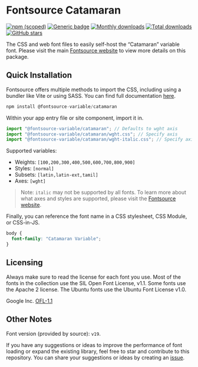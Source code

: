 # Fontsource Catamaran

[![npm (scoped)](https://img.shields.io/npm/v/@fontsource-variable/catamaran?color=brightgreen)](https://www.npmjs.com/package/@fontsource-variable/catamaran) [![Generic badge](https://img.shields.io/badge/fontsource-passing-brightgreen)](https://github.com/fontsource/fontsource) [![Monthly downloads](https://badgen.net/npm/dm/@fontsource-variable/catamaran)](https://github.com/fontsource/fontsource) [![Total downloads](https://badgen.net/npm/dt/@fontsource-variable/catamaran)](https://github.com/fontsource/fontsource) [![GitHub stars](https://img.shields.io/github/stars/fontsource/fontsource.svg?style=social&label=Star)](https://github.com/fontsource/fontsource/stargazers)

The CSS and web font files to easily self-host the “Catamaran” variable font. Please visit the main [Fontsource website](https://fontsource.org/fonts/catamaran) to view more details on this package.

## Quick Installation

Fontsource offers multiple methods to import the CSS, including using a bundler like Vite or using SASS. You can find full documentation [here](https://fontsource.org/docs/getting-started/introduction).

```javascript
npm install @fontsource-variable/catamaran
```

Within your app entry file or site component, import it in.

```javascript
import "@fontsource-variable/catamaran"; // Defaults to wght axis
import "@fontsource-variable/catamaran/wght.css"; // Specify axis
import "@fontsource-variable/catamaran/wght-italic.css"; // Specify axis and style
```

Supported variables:
- Weights: `[100,200,300,400,500,600,700,800,900]`
- Styles: `[normal]`
- Subsets: `[latin,latin-ext,tamil]`
- Axes: `[wght]`

> Note: `italic` may not be supported by all fonts. To learn more about what axes and styles are supported, please visit the [Fontsource website](https://fontsource.org/fonts/catamaran).

Finally, you can reference the font name in a CSS stylesheet, CSS Module, or CSS-in-JS.

```css
body {
  font-family: "Catamaran Variable";
}
```

## Licensing
Always make sure to read the license for each font you use. Most of the fonts in the collection use the SIL Open Font License, v1.1. Some fonts use the Apache 2 license. The Ubuntu fonts use the Ubuntu Font License v1.0.

Google Inc.
[OFL-1.1](http://scripts.sil.org/OFL)

## Other Notes
Font version (provided by source): `v19`.

If you have any suggestions or ideas to improve the performance of font loading or expand the existing library, feel free to star and contribute to this repository. You can share your suggestions or ideas by creating an [issue](https://github.com/fontsource/fontsource/issues).